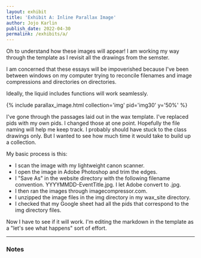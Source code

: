 ```yaml
---
layout: exhibit
title: 'Exhibit A: Inline Parallax Image'
author: Jojo Karlin
publish_date: 2022-04-30
permalink: /exhibits/a/
---
```


Oh to understand how these images will appear! I am working my way through the template as I revisit all the drawings from the semster.

I am concerned that these essays will be impoverished because I've been between windows on my computer trying to reconcile filenames and image compressions and directories on directories.

Ideally, the liquid includes functions will work seamlessly.


{% include parallax_image.html collection='img' pid='img30' y='50%' %}


I've gone through the passages laid out in the wax template. I've replaced pids with my own pids. I changed those at one point. Hopefully the file naming will help me keep track. I probably should have stuck to the class drawings only. But I wanted to see how much time it would take to build up a collection. 

My basic process is this:
- I scan the image with my lightweight canon scanner.
- I open the image in Adobe Photoshop and trim the edges. 
- I "Save As" in the website directory with the following filename convention. YYYYMMDD-EventTitle.jpg. I let Adobe convert to .jpg.
- I then ran the images through imagecompressor.com.
- I unzipped the image files in the img directory in my wax_site directory.
- I checked that my Google sheet had all the pids that correspond to the img directory files.

Now I have to see if it will work. I'm editing the markdown in the template as a "let's see what happens" sort of effort.

---

### Notes

[^1]: Do I have notes?

[^2]: I'm leaving these in case they exist.
